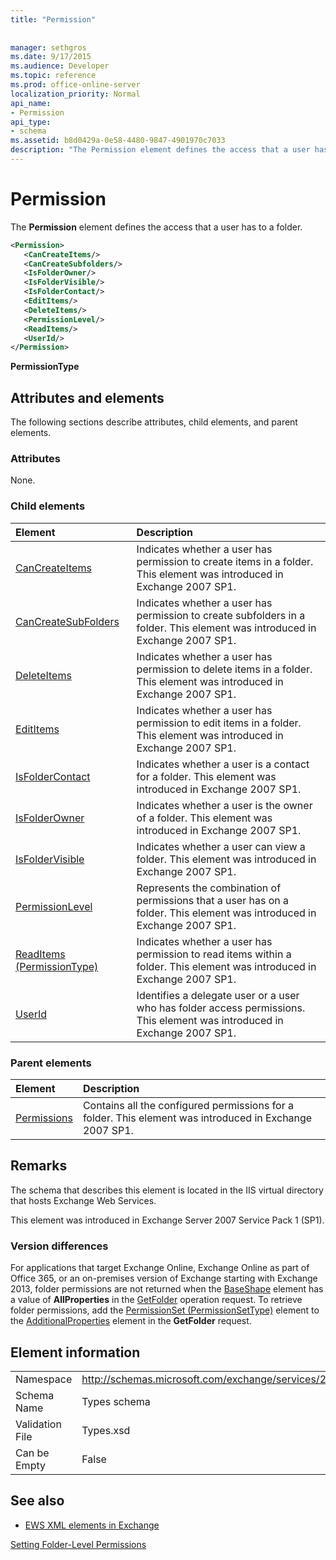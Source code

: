 ```yaml
---
title: "Permission"
 
 
manager: sethgros
ms.date: 9/17/2015
ms.audience: Developer
ms.topic: reference
ms.prod: office-online-server
localization_priority: Normal
api_name:
- Permission
api_type:
- schema
ms.assetid: b8d0429a-0e58-4480-9847-4901970c7033
description: "The Permission element defines the access that a user has to a folder."
---
```


# Permission

The **Permission** element defines the access that a user has to a folder. 
  
```XML
<Permission>
   <CanCreateItems/>
   <CanCreateSubfolders/>
   <IsFolderOwner/>
   <IsFolderVisible/>
   <IsFolderContact/>
   <EditItems/>
   <DeleteItems/>
   <PermissionLevel/>
   <ReadItems/>
   <UserId/>
</Permission>
```

 **PermissionType**
## Attributes and elements

The following sections describe attributes, child elements, and parent elements.
  
### Attributes

None.
  
### Child elements

|**Element**|**Description**|
|:-----|:-----|
|[CanCreateItems](cancreateitems.md) <br/> |Indicates whether a user has permission to create items in a folder. This element was introduced in Exchange 2007 SP1.  <br/> |
|[CanCreateSubFolders](cancreatesubfolders.md) <br/> |Indicates whether a user has permission to create subfolders in a folder. This element was introduced in Exchange 2007 SP1.  <br/> |
|[DeleteItems](deleteitems.md) <br/> |Indicates whether a user has permission to delete items in a folder. This element was introduced in Exchange 2007 SP1.  <br/> |
|[EditItems](edititems.md) <br/> |Indicates whether a user has permission to edit items in a folder. This element was introduced in Exchange 2007 SP1.  <br/> |
|[IsFolderContact](isfoldercontact.md) <br/> |Indicates whether a user is a contact for a folder. This element was introduced in Exchange 2007 SP1.  <br/> |
|[IsFolderOwner](isfolderowner.md) <br/> |Indicates whether a user is the owner of a folder. This element was introduced in Exchange 2007 SP1.  <br/> |
|[IsFolderVisible](isfoldervisible.md) <br/> |Indicates whether a user can view a folder. This element was introduced in Exchange 2007 SP1.  <br/> |
|[PermissionLevel](permissionlevel.md) <br/> |Represents the combination of permissions that a user has on a folder. This element was introduced in Exchange 2007 SP1.  <br/> |
|[ReadItems (PermissionType)](readitems-permissiontype.md) <br/> |Indicates whether a user has permission to read items within a folder. This element was introduced in Exchange 2007 SP1.  <br/> |
|[UserId](userid.md) <br/> |Identifies a delegate user or a user who has folder access permissions. This element was introduced in Exchange 2007 SP1.  <br/> |
   
### Parent elements

|**Element**|**Description**|
|:-----|:-----|
|[Permissions](permissions.md) <br/> |Contains all the configured permissions for a folder. This element was introduced in Exchange 2007 SP1.  <br/> |
   
## Remarks

The schema that describes this element is located in the IIS virtual directory that hosts Exchange Web Services.
  
This element was introduced in Exchange Server 2007 Service Pack 1 (SP1).
  
### Version differences

For applications that target Exchange Online, Exchange Online as part of Office 365, or an on-premises version of Exchange starting with Exchange 2013, folder permissions are not returned when the [BaseShape](baseshape.md) element has a value of **AllProperties** in the [GetFolder](getfolder-operation.md) operation request. To retrieve folder permissions, add the [PermissionSet (PermissionSetType)](permissionset-permissionsettype.md) element to the [AdditionalProperties](additionalproperties.md) element in the **GetFolder** request. 
  
## Element information

|||
|:-----|:-----|
|Namespace  <br/> |http://schemas.microsoft.com/exchange/services/2006/types  <br/> |
|Schema Name  <br/> |Types schema  <br/> |
|Validation File  <br/> |Types.xsd  <br/> |
|Can be Empty  <br/> |False  <br/> |
   
## See also



- [EWS XML elements in Exchange](ews-xml-elements-in-exchange.md)


[Setting Folder-Level Permissions](http://msdn.microsoft.com/library/c7530e86-5112-401c-b10a-9c054ae59f07%28Office.15%29.aspx)

